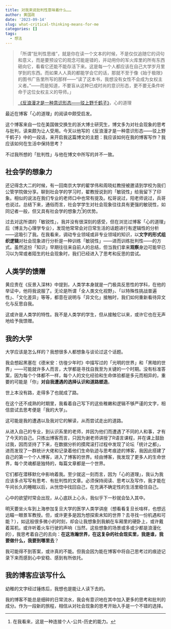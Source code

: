 ```yaml
---
title: 对我来说批判性意味着什么……
author: 黄国政
date: '2023-09-14'
slug: what-critical-thinking-means-for-me
categories: []
tags:
  - 想法
---
```


> 「所谓“批判性思维”，就是你在读一个文本的时候，不是仅仅追随它的词句和意义，而是要预设它的观念可能是错的，并动用你的军火库里的所有东西砸向它，看看它还能不能存活下来。这是每一个人都应该在自己大学岁月里学到的东西。而如果人人真的都能学会它的话，那就不至于像《始于极限》的图书广告里所写的那样——“读了这本书，我想没有女性不会成为女权主义者。”——而是知道，不要盲从这种已成时尚的意识形态，更不要无条件听命于这位女权主义的导师。」
>
> [《反浪漫才是一种意识形态——驳上野千鹤子》](https://stephenleng.com/anti-romantic-ideology/)，心的道理

<!--more-->

最近在博客「心的道理」的阅读中颇受启发。

这个博客来自一位在美国做交换生的浙大博士研究生，博文多为对社会现象的思考与批判，读来颇为让人受用。今天以他写的《反浪漫才是一种意识形态——驳上野千鹤子》中的一段话，来开启我这篇博文的主题：我应该如何在我的博客写作？我应该如何在生活中保持思考？

不过我所想的「批判性」与他在博文中所写的并不一致。

## 社会学的想象力

还记得念大二的时候，有一回南京大学的翟学伟和周晓虹教授被邀请到学校为我们公管学院做分享。聊到社会学的学习时，翟教授说到的「敏锐性」给我留下了印象。相似的说法在我们专业的老师口中也常有提及。松哥说过，阳老师说过，兵哥也说过。总结下来，通俗而言，社会学学生对社会现象往往具有更强的敏锐性，如同记者一般，但又具有社会学的想象力[^e1]的优势。

[^e1]: 在我看来，这是一种连接个人-公共-历史的能力。

过去对这所谓的「敏锐性」，我并没有很深刻的感受，但在浏览过博客「心的道理」后（博主为心理学专业），发现他常常会对日常生活的话题进行有逻辑性的分析——这吸引了我。在我看来，调动专业领域或非专业领域的知识，以**文字的形式组织逻辑**对社会现象进行分析是一种训练「敏锐性」——进而训练批判性——的方式。虽然这份「知识」早期往往来自前人的总结，但当我们拿来**观察**身边可能早已习以为常或者陌生的社会现象时，我们已经进入了思考和反思的尝试。

## 人类学的馈赠

黄应贵在《反景入深林》中提到，人类学本身就是一门极具反思性的学科，在他的举证中，他将我说服了。无论是所谓「全人类文化视野」、「以特殊性挑战普遍性」、「文化差异」等等，都意在说明与「异文化」接触时，我们如何重新看待异文化与反思自我。

这或许是人类学的特性。我不是人类学的学生，但从接触它以来，或许它也在无声地给予我馈赠。

## 我的大学

大学应该是怎么样的？我想很多人都想象与谈论过这个话题。

我会想起黑塞在《德米安：彷徨少年时》中描写过的「光明的世界」和「黑暗的世界」——可能就许多人而言，大学都是寻找自我至为关键的一个时期。没有标准答案，因为每个个体都不一样，每个人的文化经验和生命体验都是多元而相异的，重要的可能是「你」**对自我遭遇的选择认识和道路塑造**。

世上本没有路，走得多了也就成了路。

在这个还不成熟的时期里，我看着自己写下的这些稚嫩和逻辑不够严谨的文字，相信尝试去思考便是「我的大学」。

这可能是我的遭遇以及我对它的解读，从而尝试走出的道路。

从进入自己的专业，到认识系里的老师，并因为他们而遭遇了不同的人和事，才有了今天的自己。只拣出博客而言，只因为谢老师讲授了R语言课程，并在课上鼓励过我，因而坚持了下来，在数据分析的摸爬滚打过程中发现了论坛「统计之都」，进而发现了一群统计大佬和记录着他们生命轨迹与思考痕迹的博客，我因此搭建了自己的第一个个人博客，进入了博客的世界。经由博客，我发现了更多人的生命世界，每个灵魂都是独特的，每篇文章都是一个世界。

它们都在潜移默化中影响着我。至少就这一刻而言，因为「心的道理」，我认为我应该多点写写有思考、有批判性的文章。必须保持阅读、思考以及写作，我才能在午间长久的睡眠以后，从恍惚中找回自己，在充满不确定性的生活里稳住自己。

心中的欲望时常会出现，从心底跃上心头，我似乎下一秒就会坠入其中。

明天要坐火车到上海参加复旦大学的医学人类学讲座（想看看复旦长啥样，也想远远瞄一眼景军教授。但，或许更多是因为想探索未知的世界？去寻找一份机遇和可能？），如这般很多微小的时刻，却会让我想象到我躺在车厢里的硬卧上，或许戴着耳机，或许听着火车行驶的声响（当然，这些想象的场景或多或少都是浪漫化的），我思考着自己的去向：**在这浩瀚世界，在这复杂的社会现实里，我是谁，我要做什么，我要到哪里去**？

我可能得不到答案，或许真的不能。但我会因为能在博客中将自己思考过的痕迹记录下来而感到心中安稳、感到有所依托。

## 我的博客应该写什么

幼稚的文字经过锤炼后，我想也是能让人读下去的。

我的博客不能总是细碎的日常流水，我会有意识地在其中加入更多的思考和批判的成分。作为一段新的旅程，相信从对社会现象的思考开始入手是一个不错的选择。